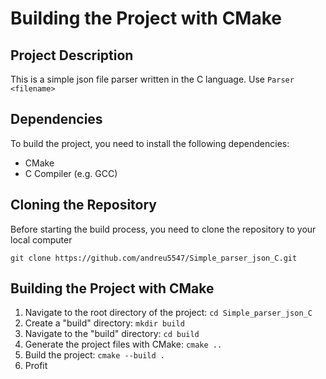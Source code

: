 # Building the Project with CMake
## Project Description

This is a simple json file parser written in the C language. Use ```Parser <filename>```

## Dependencies

To build the project, you need to install the following dependencies:
* CMake
* C Compiler (e.g. GCC)

## Cloning the Repository

Before starting the build process, you need to clone the repository to your local computer

``` git clone https://github.com/andreu5547/Simple_parser_json_C.git ```

## Building the Project with CMake
1. Navigate to the root directory of the project:
   ```cd Simple_parser_json_C```
2. Create a "build" directory:
   ```mkdir build```
3. Navigate to the "build" directory:
   ```cd build```
4. Generate the project files with CMake:
   ```cmake ..```
5. Build the project:
   ```cmake --build .```
6. Profit